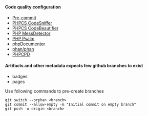 <!---
(c) Sergei Shilko <contact@sshilko.com>

MIT License

For the full copyright and license information, please view the LICENSE
file that was distributed with this source code.

@license https://opensource.org/licenses/mit-license.php MIT
-->
#### Code quality configuration

- [Pre-commit](https://pre-commit.com/)
- [PHPCS CodeSniffer](https://github.com/squizlabs/PHP_CodeSniffer)
- [PHPCS CodeBeautifier](https://github.com/squizlabs/PHP_CodeSniffer)
- [PHP MessDetector](https://phpmd.org/)
- [PHP Psalm](https://psalm.dev/)
- [phpDocumentor](https://www.phpdoc.org)
- [phan/phan](https://github.com/phan/phan)
- [PHPCPD](https://github.com/sebastianbergmann/phpcpd)

#### Artifacts and other metadata expects few github branches to exist

- badges
- pages

Use following commands to pre-create branches
```
git switch --orphan <branch>
git commit --allow-empty -m "Initial commit on empty branch"
git push -u origin <branch>
```